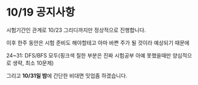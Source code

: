 # 10/19 공지사항
시험기간인 관계로 10/23 그리디까지만 정상적으로 진행합니다.

이후 한주 동안은 시험 준비도 해야할테고 아마 바쁜 주가 될 것이라 예상되기 때문에

24~31: DFS/BFS 모두(핑크색 칠한 부분은 진짜 시험공부 아예 못했을때만 양심적으로 생략, 최소 10문제)

그리고 **10/31일 밤**에 간단한 비대면 밋업좀 하겠습니다.
